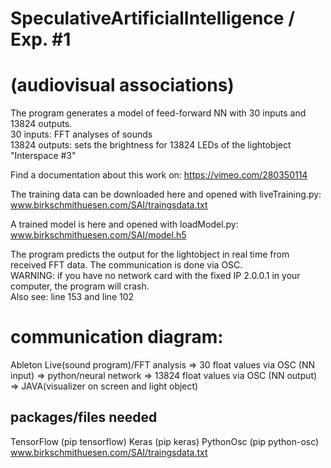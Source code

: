 # SpeculativeArtificialIntelligence / Exp. #1 
# (audiovisual associations)
The program generates a model of feed-forward NN with 30 inputs and 13824 outputs.<br>
30 inputs: FFT analyses of sounds<br>
13824 outputs: sets the brightness for 13824 LEDs of the lightobject "Interspace #3"<br>

Find a documentation about this work on: https://vimeo.com/280350114

The training data can be downloaded here and opened with liveTraining.py:
www.birkschmithuesen.com/SAI/traingsdata.txt

A trained model is here and opened with loadModel.py:
www.birkschmithuesen.com/SAI/model.h5

The program predicts the output for the lightobject in real time from received FFT data.
The communication is done via OSC.<br>
WARNING: if you have no network card with the fixed IP 2.0.0.1 in your computer, the program will crash. <br>
Also see: line 153 and line 102

# communication diagram:
Ableton Live(sound program)/FFT analysis => 30 float values via OSC (NN input) => python/neural network => 13824 float values via OSC (NN output) => JAVA(visualizer on screen and light object) 

## packages/files needed
TensorFlow (pip tensorflow)
Keras (pip keras)
PythonOsc (pip python-osc)
www.birkschmithuesen.com/SAI/traingsdata.txt
